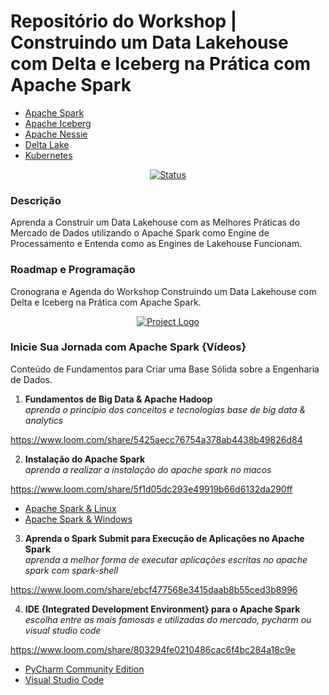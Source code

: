 # Repositório do Workshop | Construindo um Data Lakehouse com Delta e Iceberg na Prática com Apache Spark

- [Apache Spark](https://spark.apache.org/)
- [Apache Iceberg](https://iceberg.apache.org/)
- [Apache Nessie](https://projectnessie.org/)
- [Delta Lake](https://delta.io/)
- [Kubernetes](https://kubernetes.io/)

<div align="center">

[![Status](https://img.shields.io/badge/status-active-success.svg)]()

</div>

### Descrição
Aprenda a Construir um Data Lakehouse com as Melhores Práticas
do Mercado de Dados utilizando o Apache Spark como Engine
de Processamento e Entenda como as Engines de Lakehouse Funcionam.

### Roadmap e Programação
Cronograna e Agenda do Workshop Construindo um Data Lakehouse com 
Delta e Iceberg na Prática com Apache Spark.

<p align="center">
  <a href="" rel="noopener">
    <img src="https://github.com/owshq-academy/ws-spark-lakehouse-na-pratica/blob/main/images/roadmap.excalidraw.png" alt="Project Logo">
 </a>
</p>

### Inicie Sua Jornada com Apache Spark {Vídeos}
Conteúdo de Fundamentos para Criar uma Base Sólida sobre a Engenharia de Dados.

1) **Fundamentos de Big Data & Apache Hadoop**  
*aprenda o princípio dos conceitos e tecnologias base de big data & analytics*  

https://www.loom.com/share/5425aecc76754a378ab4438b49826d84

2) **Instalação do Apache Spark**  
*aprenda a realizar a instalação do apache spark no macos*  

https://www.loom.com/share/5f1d05dc293e49919b66d6132da290ff

* [Apache Spark & Linux](https://sparkbyexamples.com/spark/spark-installation-on-linux-ubuntu/)
* [Apache Spark & Windows](https://phoenixnap.com/kb/install-spark-on-windows-10)

3) **Aprenda o Spark Submit para Execução de Aplicações no Apache Spark**  
*aprenda a melhor forma de executar aplicações escritas no apache spark com spark-shell*  

https://www.loom.com/share/ebcf477568e3415daab8b55ced3b8996

4) **IDE {Integrated Development Environment} para o Apache Spark**  
*escolha entre as mais famosas e utilizadas do mercado, pycharm ou visual studio code*  

https://www.loom.com/share/803294fe0210486cac6f4bc284a18c9e

* [PyCharm Community Edition](https://www.jetbrains.com/pycharm/download/)
* [Visual Studio Code](https://code.visualstudio.com/)
